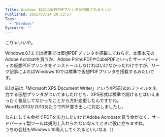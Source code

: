 ```yaml
---
Title: Windows 10には仮想PDFプリンタが搭載されるらしい
Published: 2015/03/14 20:33:57
Tags:
  - "Windows"
Eyecatch: ""
---
```

こりゃいいや。  

<?# EmbedLink "http://microsoft-news.com/confirmed-windows-10-to-include-native-print-as-pdf-option/" /?>

Windows 8.1までは標準では仮想PDFプリンタを搭載しておらず、本家本元のAdobe Acrobatを買うか、Adobe PrimoPDFやCubePDFといったサードパーティの仮想PDFプリンタをインストールしなければいけなかったわけですが、リーク記事によればWindows 10では標準で仮想PDFプリンタを搭載するみたいです。  

8.1以前は「Microsoft XPS Document Writer」というXPS形式のファイルを出力する仮想プリンタがついてましたけども、XPS形式は標準で開けるとはいえまったく普及してなかったことから方針変更したんですかね。  
Wordも2010か2013あたりでPDF書き出しに対応しましたし。  

なんにしても会社でPDFを出力したいけどAdobe Acrobatを買う金がなく、サードパーティ製ツールは規則上入れられないなんてときに役に立ちますね。  
うちの会社もWindows 10導入してくれるといいなぁ（（
